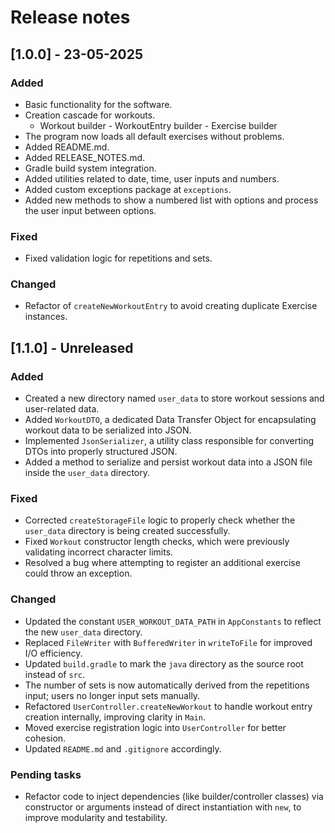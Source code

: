 # Release notes

## [1.0.0] - 23-05-2025

### Added
- Basic functionality for the software.
- Creation cascade for workouts.
  - Workout builder - WorkoutEntry builder - Exercise builder
- The program now loads all default exercises without problems.
- Added README.md.
- Added RELEASE_NOTES.md.
- Gradle build system integration.
- Added utilities related to date, time, user inputs and numbers.
- Added custom exceptions package at `exceptions`.
- Added new methods to show a numbered list with options and process the user input between options.

### Fixed
- Fixed validation logic for repetitions and sets.

### Changed
- Refactor of `createNewWorkoutEntry` to avoid creating duplicate Exercise instances.

## [1.1.0] - Unreleased

### Added
- Created a new directory named `user_data` to store workout sessions and user-related data.
- Added `WorkoutDTO`, a dedicated Data Transfer Object for encapsulating workout data to be serialized into JSON.
- Implemented `JsonSerializer`, a utility class responsible for converting DTOs into properly structured JSON.
- Added a method to serialize and persist workout data into a JSON file inside the `user_data` directory.

### Fixed
- Corrected `createStorageFile` logic to properly check whether the `user_data` directory is being created successfully.
- Fixed `Workout` constructor length checks, which were previously validating incorrect character limits.
- Resolved a bug where attempting to register an additional exercise could throw an exception.

### Changed
- Updated the constant `USER_WORKOUT_DATA_PATH` in `AppConstants` to reflect the new `user_data` directory.
- Replaced `FileWriter` with `BufferedWriter` in `writeToFile` for improved I/O efficiency.
- Updated `build.gradle` to mark the `java` directory as the source root instead of `src`.
- The number of sets is now automatically derived from the repetitions input; users no longer input sets manually.
- Refactored `UserController.createNewWorkout` to handle workout entry creation internally, improving clarity in `Main`.
- Moved exercise registration logic into `UserController` for better cohesion.
- Updated `README.md` and `.gitignore` accordingly.

### Pending tasks
- Refactor code to inject dependencies (like builder/controller classes) via constructor or arguments instead of direct instantiation with `new`, to improve modularity and testability.

